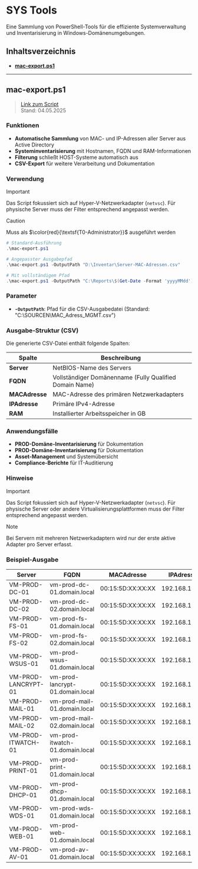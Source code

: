 # SYS Tools

Eine Sammlung von PowerShell-Tools für die effiziente Systemverwaltung und Inventarisierung in Windows-Domänenumgebungen.

## Inhaltsverzeichnis

- **[mac-export.ps1](#mac-exportps1)**

---

## mac-export.ps1
> [Link zum Script](mac-export.ps1)\
> Stand: 04.05.2025

### Funktionen
- **Automatische Sammlung** von MAC- und IP-Adressen aller Server aus Active Directory
- **Systeminventarisierung** mit Hostnamen, FQDN und RAM-Informationen
- **Filterung** schließt HOST-Systeme automatisch aus
- **CSV-Export** für weitere Verarbeitung und Dokumentation

### Verwendung
> [!IMPORTANT]  
> Das Script fokussiert sich auf Hyper-V-Netzwerkadapter (`netvsc`). Für physische Server muss der Filter entsprechend angepasst werden.

> [!CAUTION]
> Muss als $\color{red}{\textsf{T0-Administrator}}$ ausgeführt werden

```powershell
# Standard-Ausführung
.\mac-export.ps1

# Angepasster Ausgabepfad
.\mac-export.ps1 -OutputPath "D:\Inventar\Server-MAC-Adressen.csv"

# Mit vollständigem Pfad
.\mac-export.ps1 -OutputPath "C:\Reports\$(Get-Date -Format 'yyyyMMdd')_MAC_Export.csv"
```

### Parameter
- **`-OutputPath`**: Pfad für die CSV-Ausgabedatei (Standard: "C:\SOURCEN\MAC_Adress_MGMT.csv")

### Ausgabe-Struktur (CSV)
Die generierte CSV-Datei enthält folgende Spalten:

| Spalte | Beschreibung |
|--------|--------------|
| **Server** | NetBIOS-Name des Servers |
| **FQDN** | Vollständiger Domänenname (Fully Qualified Domain Name) |
| **MACAdresse** | MAC-Adresse des primären Netzwerkadapters |
| **IPAdresse** | Primäre IPv4-Adresse |
| **RAM** | Installierter Arbeitsspeicher in GB |

### Anwendungsfälle
- **PROD-Domäne-Inventarisierung** für Dokumentation
- **PROD-Domäne-Inventarisierung** für Dokumentation
- **Asset-Management** und Systemübersicht
- **Compliance-Berichte** für IT-Auditierung

### Hinweise

> [!IMPORTANT]  
> Das Script fokussiert sich auf Hyper-V-Netzwerkadapter (`netvsc`). Für physische Server oder andere Virtualisierungsplattformen muss der Filter entsprechend angepasst werden.

> [!NOTE]  
> Bei Servern mit mehreren Netzwerkadaptern wird nur der erste aktive Adapter pro Server erfasst.

### Beispiel-Ausgabe

| Server | FQDN | MACAdresse | IPAdresse | RAM |
|--------|------|------------|-----------|-----|
| VM-PROD-DC-01 | vm-prod-dc-01.domain.local | 00:15:5D:XX:XX:XX | 192.168.1.10 | 8GB |
| VM-PROD-DC-02 | vm-prod-dc-02.domain.local | 00:15:5D:XX:XX:XX | 192.168.1.11 | 8GB |
| VM-PROD-FS-01 | vm-prod-fs-01.domain.local | 00:15:5D:XX:XX:XX | 192.168.1.20 | 16GB |
| VM-PROD-FS-02 | vm-prod-fs-02.domain.local | 00:15:5D:XX:XX:XX | 192.168.1.21 | 16GB |
| VM-PROD-WSUS-01 | vm-prod-wsus-01.domain.local | 00:15:5D:XX:XX:XX | 192.168.1.30 | 12GB |
| VM-PROD-LANCRYPT-01 | vm-prod-lancrypt-01.domain.local | 00:15:5D:XX:XX:XX | 192.168.1.40 | 16GB |
| VM-PROD-MAIL-01 | vm-prod-mail-01.domain.local | 00:15:5D:XX:XX:XX | 192.168.1.50 | 12GB |
| VM-PROD-MAIL-02 | vm-prod-mail-02.domain.local | 00:15:5D:XX:XX:XX | 192.168.1.51 | 12GB |
| VM-PROD-ITWATCH-01 | vm-prod-itwatch-01.domain.local | 00:15:5D:XX:XX:XX | 192.168.1.60 | 8GB |
| VM-PROD-PRINT-01 | vm-prod-print-01.domain.local | 00:15:5D:XX:XX:XX | 192.168.1.70 | 6GB |
| VM-PROD-DHCP-01 | vm-prod-dhcp-01.domain.local | 00:15:5D:XX:XX:XX | 192.168.1.80 | 4GB |
| VM-PROD-WDS-01 | vm-prod-wds-01.domain.local | 00:15:5D:XX:XX:XX | 192.168.1.90 | 8GB |
| VM-PROD-WEB-01 | vm-prod-web-01.domain.local | 00:15:5D:XX:XX:XX | 192.168.1.100 | 8GB |
| VM-PROD-AV-01 | vm-prod-av-01.domain.local | 00:15:5D:XX:XX:XX | 192.168.1.110 | 6GB |